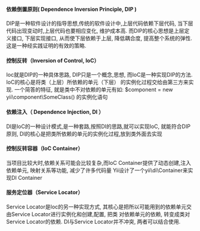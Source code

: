 
#### 依赖倒置原则( Dependence Inversion Principle, DIP )
DIP是一种软件设计的指导思想,传统的软件设计中,上层代码依赖下层代码, 当下层代码出现变动时,上层代码也要相应变化,
维护成本高. 而DIP的核心思想是上层定义接口, 下层实现接口, 从而使下层依赖于上层, 降低耦合度, 提高整个系统的弹性.
这是一种经实践证明的有效的策略.


#### 控制反转（Inversion of Control, IoC）
Ioc就是DIP的一种具体思路, DIP只是一个概念,思想, 而IoC是一种实现DIP的方法.  IoC的核心是将类（上层）所依赖的单元（下层）
的实例化过程交给由第三方来实现. 一个简答的特征, 就是类中不对依赖的单元有如: $component = new yii\component\SomeClass()
的实例化语句


#### 依赖注入（ Dependence Injection, DI ）
DI是IoC的一种设计模式,是一种套路,按照DI的思路,就可以实现IoC, 就能符合DIP原则, DI的核心是把类所依赖的单元的实例化过程,放到类外面去实现


####  控制反转容器（IoC Container）
当项目比较大时,依赖关系可能会比较复杂,而IoC Container提供了动态创建,注入依赖单元, 映射关系等功能, 减少了许多代码量
Yii设计了一个yii\di\Container来实现DI Container


#### 服务定位器（Service Locator）
Service Locator是Ioc的另一种实现方式, 其核心是把所以可能用到的依赖单元交由Service Locator进行实例化和创建,配置,  把类
对依赖单元的依赖, 转变成类对Service Locator的依赖. DI与Service Locator并不冲突, 两者可以结合使用.
